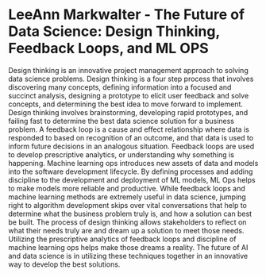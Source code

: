 # LeeAnn Markwalter - The Future of Data Science: Design Thinking, Feedback Loops, and ML OPS 

Design thinking is an innovative project management approach to solving data science problems. Design thinking is a four step process that involves discovering many concepts, defining information into a focused and succinct analysis, designing a prototype to elicit user feedback and solve concepts, and determining the best idea to move forward to implement. Design thinking involves brainstorming, developing rapid prototypes, and failing fast to determine the best data science solution for a business problem. 
A feedback loop is a cause and effect relationship where data is responded to based on recognition of an outcome, and that data is used to inform future decisions in an analogous situation. Feedback loops are used to develop prescriptive analytics, or understanding why something is happening. 
Machine learning ops introduces new assets of data and models into the software development lifecycle. By defining processes and adding discipline to the development and deployment of ML models, ML Ops helps to make models more reliable and productive. 
While feedback loops and machine learning methods are extremely useful in data science, jumping right to algorithm development skips over vital conversations that help to determine what the business problem truly is, and how a solution can best be built. The process of design thinking allows stakeholders to reflect on what their needs truly are and dream up a solution to meet those needs. Utilizing the prescriptive analytics of feedback loops and discipline of machine learning ops helps make those dreams a reality. The future of AI and data science is in utilizing these techniques together in an innovative way to develop the best solutions. 

